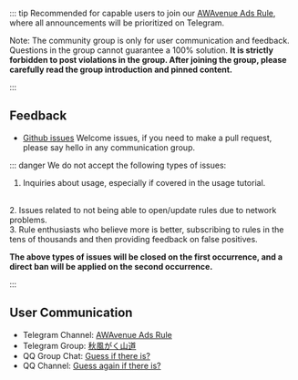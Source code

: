 ::: tip Recommended for capable users to join our [AWAvenue Ads Rule](https://t.me/AWAvenueAdsRule), where all announcements will be prioritized on Telegram.

Note: The community group is only for user communication and feedback. Questions in the group cannot guarantee a 100% solution. **It is strictly forbidden to post violations in the group. After joining the group, please carefully read the group introduction and pinned content.**

:::
## Feedback

- [Github issues](https://github.com/TG-Twilight/AWAvenue-Ads-Rule/issues) Welcome issues, if you need to make a pull request, please say hello in any communication group.

::: danger We do not accept the following types of issues:

1. Inquiries about usage, especially if covered in the usage tutorial.
<br />
2. Issues related to not being able to open/update rules due to network problems.
<br />
3. Rule enthusiasts who believe more is better, subscribing to rules in the tens of thousands and then providing feedback on false positives.

**The above types of issues will be closed on the first occurrence, and a direct ban will be applied on the second occurrence.**

:::

## User Communication

- Telegram Channel: [AWAvenue Ads Rule](https://t.me/AWAvenueAdsRule)
- Telegram Group: [秋風がく山道](https://t.me/AWAvenueAdsChat)
- QQ Group Chat: [Guess if there is?](https://youtu.be/dQw4w9WgXcQ)
- QQ Channel: [Guess again if there is?](https://www.ubisoft.com/zh-tw/game/rainbow-six/siege)

